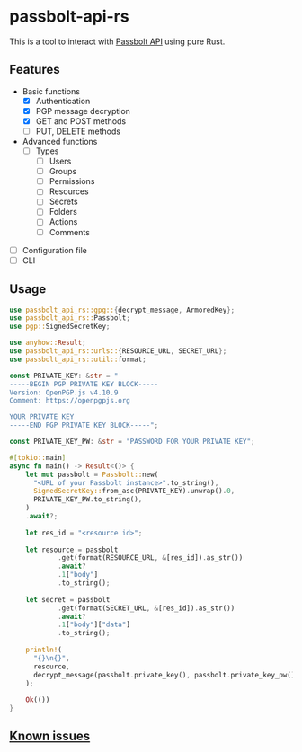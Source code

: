 # passbolt-api-rs

This is a tool to interact with [Passbolt API](https://help.passbolt.com/api) using pure Rust.

## Features
* Basic functions
  * [X] Authentication
  * [X] PGP message decryption
  * [X] GET and POST methods
  * [ ] PUT, DELETE methods
* Advanced functions
  * [ ] Types
    * [ ] Users
    * [ ] Groups
    * [ ] Permissions
    * [ ] Resources
    * [ ] Secrets
    * [ ] Folders
    * [ ] Actions
    * [ ] Comments
* [ ] Configuration file
* [ ] CLI

## Usage
```rust
use passbolt_api_rs::gpg::{decrypt_message, ArmoredKey};
use passbolt_api_rs::Passbolt;
use pgp::SignedSecretKey;

use anyhow::Result;
use passbolt_api_rs::urls::{RESOURCE_URL, SECRET_URL};
use passbolt_api_rs::util::format;

const PRIVATE_KEY: &str = "
-----BEGIN PGP PRIVATE KEY BLOCK-----
Version: OpenPGP.js v4.10.9
Comment: https://openpgpjs.org

YOUR PRIVATE KEY
-----END PGP PRIVATE KEY BLOCK-----";

const PRIVATE_KEY_PW: &str = "PASSWORD FOR YOUR PRIVATE KEY";

#[tokio::main]
async fn main() -> Result<()> {
    let mut passbolt = Passbolt::new(
      "<URL of your Passbolt instance>".to_string(),
      SignedSecretKey::from_asc(PRIVATE_KEY).unwrap().0,
      PRIVATE_KEY_PW.to_string(),
    )
    .await?;
  
    let res_id = "<resource id>";
  
    let resource = passbolt
            .get(format(RESOURCE_URL, &[res_id]).as_str())
            .await?
            .1["body"]
            .to_string();
  
    let secret = passbolt
            .get(format(SECRET_URL, &[res_id]).as_str())
            .await?
            .1["body"]["data"]
            .to_string();
  
    println!(
      "{}\n{}",
      resource,
      decrypt_message(passbolt.private_key(), passbolt.private_key_pw(), secret)?
    );
  
    Ok(())
}
```
## [Known issues](https://github.com/M0dEx/passbolt-api-rs/issues)
